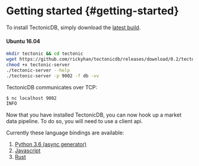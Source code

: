 # Getting started {#getting-started}

To install TectonicDB, simply download the [latest build](https://github.com/rickyhan/tectonicdb/releases).

#### Ubuntu 16.04

```bash
mkdir tectonic && cd tectonic
wget https://github.com/rickyhan/tectonicdb/releases/download/0.2/tectonic-server
chmod +x tectonic-server
./tectonic-server --help
./tectonic-server -p 9002 -f db -vv
```

TectonicDB communicates over TCP:

```bash
$ nc localhost 9002
INFO
```

Now that you have installed TectonicDB, you can now hook up a market data pipeline. To do so, you will need to use a client api.

Currently these language bindings are available:

1. [Python 3.6 (async generator)](https://github.com/rickyhan/tectonicdb/blob/master/cli/python/tectonic.py)
2. [Javascript](https://github.com/rickyhan/tectonicdb/blob/master/cli/tectonicjs/src/tectonic.ts)
3. [Rust](https://github.com/rickyhan/tectonicdb/blob/master/cli/db.rs)
